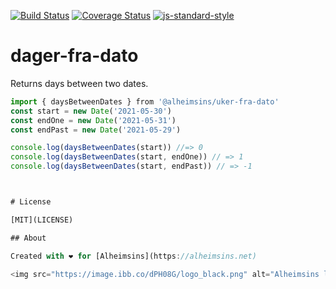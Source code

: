[![Build Status](https://travis-ci.com/Alheimsins/dager-fra-dato.svg?branch=main)](https://travis-ci.com/Alheimsins/dager-fra-dato)
[![Coverage Status](https://coveralls.io/repos/Alheimsins/dager-fra-dato/badge.svg?branch=main&service=github)](https://coveralls.io/github/Alheimsins/dager-fra-dato?branch=main)
[![js-standard-style](https://img.shields.io/badge/code%20style-standard-brightgreen.svg?style=flat)](https://github.com/feross/standard)

# dager-fra-dato

Returns days between two dates.

```JavaScript
import { daysBetweenDates } from '@alheimsins/uker-fra-dato'
const start = new Date('2021-05-30')
const endOne = new Date('2021-05-31')
const endPast = new Date('2021-05-29')

console.log(daysBetweenDates(start)) //=> 0
console.log(daysBetweenDates(start, endOne)) // => 1
console.log(daysBetweenDates(start, endPast)) // => -1



# License

[MIT](LICENSE)

## About

Created with ❤ for [Alheimsins](https://alheimsins.net)

<img src="https://image.ibb.co/dPH08G/logo_black.png" alt="Alheimsins logo" height="150px" width="150px" />
